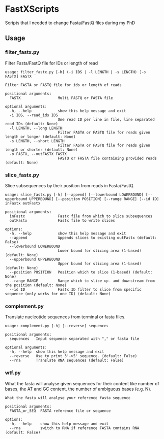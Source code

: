 # FastXScripts

Scripts that I needed to change Fasta/FastQ files during my PhD

## Usage

### filter_fastx.py

Filter Fasta/FastQ file for IDs or length of read

```{r}
usage: filter_fastx.py [-h] (-i IDS | -l LENGTH | -s LENGTH) [-o FASTX] FASTX

Filter FASTA or FASTQ file for ids or length of reads

positional arguments:
  FASTX                 Multi FASTQ or FASTA file

optional arguments:
  -h, --help            show this help message and exit
  -i IDS, --read_ids IDS
                        One read ID per line in file, line separated read IDs (default: None)
  -l LENGTH, --long LENGTH
                        Filter FASTA or FASTQ file for reads given length or longer (default: None)
  -s LENGTH, --short LENGTH
                        Filter FASTA or FASTQ file for reads given length or shorter (default: None)
  -o FASTX, --outFASTX FASTX
                        FASTQ or FASTA file containing provided reads (default: None)
```

### slice_fastx.py

Slice subsequences by their position from reads in Fasta/FastQ.

```
usage: slice_fastx.py [-h] [--append] [--lowerbound LOWERBOUND] [--upperbound UPPERBOUND] [--position POSITION] [--range RANGE] [--id ID] inFastx outFastx

positional arguments:
  inFastx               Fastx file from which to slice subsequences
  outFastx              Fastx file to write slices

options:
  -h, --help            show this help message and exit
  --append              Appends slices to existing outFastx (default: False)
  --lowerbound LOWERBOUND
                        Lower bound for slicing area (1-based) (default: None)
  --upperbound UPPERBOUND
                        Upper bound for slicing area (1-based) (default: None)
  --position POSITION   Position which to slice (1-based) (default: None)
  --range RANGE         Range which to slice up- and downstream from the position (default: None)
  --id ID               Fastx ID filter to slice from specific sequence (only works for one ID) (default: None)
```

### complement.py

Translate nucleotide sequences from terminal or fasta files.

```
usage: complement.py [-h] [--reverse] sequences

positional arguments:
  sequences   Input sequence separated with "," or fasta file

optional arguments:
  -h, --help  show this help message and exit
  --reverse   Use to print 3'->5' sequence. (default: False)
  --rna       Translate RNA sequences (default: False)
```

### wtf.py

What the fasta will analyse given sequences for their content like number of bases, the AT and GC content, the number of ambiguous bases (e.g. N).

```
What the fasta will analyse your reference fasta sequence

positional arguments:
  FASTA_or_SEQ  FASTA reference file or sequence

options:
  -h, --help    show this help message and exit
  --rna         switch to RNA if reference FASTA contains RNA (default: False)
```

